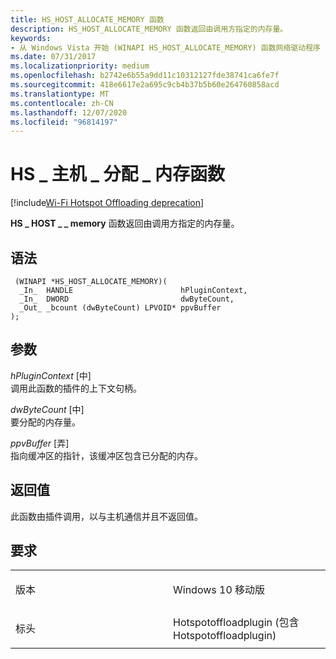 ```yaml
---
title: HS_HOST_ALLOCATE_MEMORY 函数
description: HS_HOST_ALLOCATE_MEMORY 函数返回由调用方指定的内存量。
keywords:
- 从 Windows Vista 开始 (WINAPI HS_HOST_ALLOCATE_MEMORY) 函数网络驱动程序
ms.date: 07/31/2017
ms.localizationpriority: medium
ms.openlocfilehash: b2742e6b55a9dd11c10312127fde38741ca6fe7f
ms.sourcegitcommit: 418e6617e2a695c9cb4b37b5b60e264760858acd
ms.translationtype: MT
ms.contentlocale: zh-CN
ms.lasthandoff: 12/07/2020
ms.locfileid: "96814197"
---
```

# <a name="hs_host_allocate_memory-function"></a>HS \_ 主机 \_ 分配 \_ 内存函数

[!include[Wi-Fi Hotspot Offloading deprecation](../includes/wi-fi-hotspot-offloading-deprecation.md)]


**HS \_ HOST \_ \_ memory** 函数返回由调用方指定的内存量。

<a name="syntax"></a>语法
------

```ManagedCPlusPlus
 (WINAPI *HS_HOST_ALLOCATE_MEMORY)(
  _In_  HANDLE                        hPluginContext,
  _In_  DWORD                         dwByteCount,
  _Out_ _bcount (dwByteCount) LPVOID* ppvBuffer
);
```

<a name="parameters"></a>参数
----------

*hPluginContext* \[中\]  
调用此函数的插件的上下文句柄。

*dwByteCount* \[中\]  
要分配的内存量。

*ppvBuffer* \[弄\]  
指向缓冲区的指针，该缓冲区包含已分配的内存。

<a name="return-value"></a>返回值
------------

此函数由插件调用，以与主机通信并且不返回值。

<a name="requirements"></a>要求
------------

<table>
<colgroup>
<col width="50%" />
<col width="50%" />
</colgroup>
<tbody>
<tr class="odd">
<td><p>版本</p></td>
<td><p>Windows 10 移动版</p></td>
</tr>
<tr class="even">
<td><p>标头</p></td>
<td>Hotspotoffloadplugin (包含 Hotspotoffloadplugin) </td>
</tr>
</tbody>
</table>

 

 




